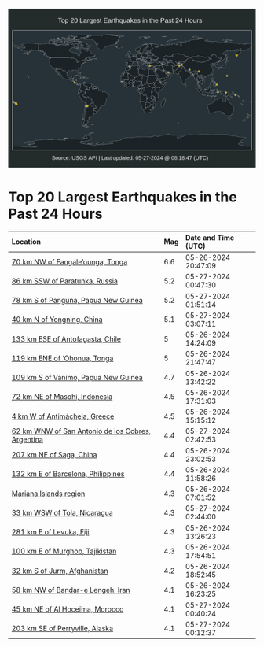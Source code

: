 ![Map](./map.png)

# Top 20 Largest Earthquakes in the Past 24 Hours

| Location | Mag | Date and Time (UTC) |
|:---|:---|:---|
| [70 km NW of Fangale’ounga, Tonga](https://earthquake.usgs.gov/earthquakes/eventpage/us6000n158) | 6.6 | 05-26-2024 20:47:09 |
| [86 km SSW of Paratunka, Russia](https://earthquake.usgs.gov/earthquakes/eventpage/us6000n16q) | 5.2 | 05-27-2024 00:47:30 |
| [78 km S of Panguna, Papua New Guinea](https://earthquake.usgs.gov/earthquakes/eventpage/us6000n16u) | 5.2 | 05-27-2024 01:51:14 |
| [40 km N of Yongning, China](https://earthquake.usgs.gov/earthquakes/eventpage/us6000n177) | 5.1 | 05-27-2024 03:07:11 |
| [133 km ESE of Antofagasta, Chile](https://earthquake.usgs.gov/earthquakes/eventpage/us6000n13x) | 5 | 05-26-2024 14:24:09 |
| [119 km ENE of ‘Ohonua, Tonga](https://earthquake.usgs.gov/earthquakes/eventpage/us6000n15w) | 5 | 05-26-2024 21:47:47 |
| [109 km S of Vanimo, Papua New Guinea](https://earthquake.usgs.gov/earthquakes/eventpage/us6000n13s) | 4.7 | 05-26-2024 13:42:22 |
| [72 km NE of Masohi, Indonesia](https://earthquake.usgs.gov/earthquakes/eventpage/us6000n14l) | 4.5 | 05-26-2024 17:31:03 |
| [4 km W of Antimácheia, Greece](https://earthquake.usgs.gov/earthquakes/eventpage/us6000n148) | 4.5 | 05-26-2024 15:15:12 |
| [62 km WNW of San Antonio de los Cobres, Argentina](https://earthquake.usgs.gov/earthquakes/eventpage/us6000n16x) | 4.4 | 05-27-2024 02:42:53 |
| [207 km NE of Saga, China](https://earthquake.usgs.gov/earthquakes/eventpage/us6000n167) | 4.4 | 05-26-2024 23:02:53 |
| [132 km E of Barcelona, Philippines](https://earthquake.usgs.gov/earthquakes/eventpage/us6000n13b) | 4.4 | 05-26-2024 11:58:26 |
| [Mariana Islands region](https://earthquake.usgs.gov/earthquakes/eventpage/us6000n124) | 4.3 | 05-26-2024 07:01:52 |
| [33 km WSW of Tola, Nicaragua](https://earthquake.usgs.gov/earthquakes/eventpage/us6000n16y) | 4.3 | 05-27-2024 02:44:00 |
| [281 km E of Levuka, Fiji](https://earthquake.usgs.gov/earthquakes/eventpage/us6000n13q) | 4.3 | 05-26-2024 13:26:23 |
| [100 km E of Murghob, Tajikistan](https://earthquake.usgs.gov/earthquakes/eventpage/us6000n14s) | 4.3 | 05-26-2024 17:54:51 |
| [32 km S of Jurm, Afghanistan](https://earthquake.usgs.gov/earthquakes/eventpage/us6000n14y) | 4.2 | 05-26-2024 18:52:45 |
| [58 km NW of Bandar-e Lengeh, Iran](https://earthquake.usgs.gov/earthquakes/eventpage/us6000n14f) | 4.1 | 05-26-2024 16:23:25 |
| [45 km NE of Al Hoceïma, Morocco](https://earthquake.usgs.gov/earthquakes/eventpage/us6000n16p) | 4.1 | 05-27-2024 00:40:24 |
| [203 km SE of Perryville, Alaska](https://earthquake.usgs.gov/earthquakes/eventpage/ak0246srm0bs) | 4.1 | 05-27-2024 00:12:37 |
